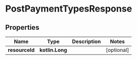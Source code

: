 
# PostPaymentTypesResponse

## Properties
| Name | Type | Description | Notes |
| ------------ | ------------- | ------------- | ------------- |
| **resourceId** | **kotlin.Long** |  |  [optional] |



